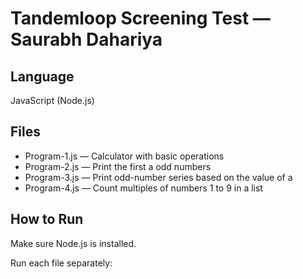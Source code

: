 # Tandemloop Screening Test — Saurabh Dahariya

## Language
JavaScript (Node.js)

## Files
- Program-1.js — Calculator with basic operations
- Program-2.js — Print the first a odd numbers
- Program-3.js — Print odd-number series based on the value of a
- Program-4.js — Count multiples of numbers 1 to 9 in a list

## How to Run
Make sure Node.js is installed.

Run each file separately:
